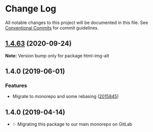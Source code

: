 # Change Log

All notable changes to this project will be documented in this file.
See [Conventional Commits](https://conventionalcommits.org) for commit guidelines.

## [1.4.63](https://gitlab.com/codsen/codsen/compare/html-img-alt@1.4.62...html-img-alt@1.4.63) (2020-09-24)

**Note:** Version bump only for package html-img-alt





## 1.4.0 (2019-06-01)

### Features

- Migrate to monorepo and some rebasing ([2015845](https://gitlab.com/codsen/codsen/commit/2015845))

## 1.4.0 (2019-04-14)

- ✨ Migrating this package to our main monorepo on GitLab
